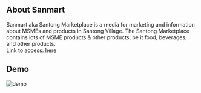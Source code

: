 ## About Sanmart
Sanmart aka Santong Marketplace is a media for marketing and information about MSMEs and products in Santong Village. The Santong Marketplace contains lots of MSME products & other products, be it food, beverages, and other products.<br>
Link to access: [here](https://santongmarket.com/public/)

## Demo
![demo](https://i.ibb.co/c11sZsm/demo-sanmart.gif)